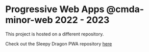# Progressive Web Apps @cmda-minor-web 2022 - 2023

This project is hosted on a different repository.

Check out the Sleepy Dragon PWA repository [here](https://github.com/sasjakoning/PWA-Sleepy-Dragon)
